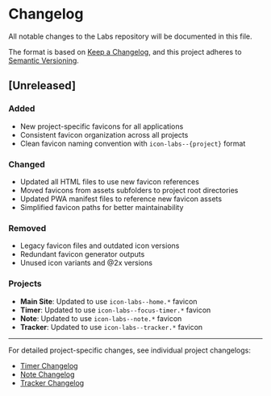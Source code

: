 # Changelog

All notable changes to the Labs repository will be documented in this file.

The format is based on [Keep a Changelog](https://keepachangelog.com/en/1.0.0/),
and this project adheres to [Semantic Versioning](https://semver.org/spec/v2.0.0.html).

## [Unreleased]

### Added
- New project-specific favicons for all applications
- Consistent favicon organization across all projects
- Clean favicon naming convention with `icon-labs--{project}` format

### Changed
- Updated all HTML files to use new favicon references
- Moved favicons from assets subfolders to project root directories
- Updated PWA manifest files to reference new favicon assets
- Simplified favicon paths for better maintainability

### Removed
- Legacy favicon files and outdated icon versions
- Redundant favicon generator outputs
- Unused icon variants and @2x versions

### Projects
- **Main Site**: Updated to use `icon-labs--home.*` favicon
- **Timer**: Updated to use `icon-labs--focus-timer.*` favicon  
- **Note**: Updated to use `icon-labs--note.*` favicon
- **Tracker**: Updated to use `icon-labs--tracker.*` favicon

---

For detailed project-specific changes, see individual project changelogs:
- [Timer Changelog](timer/CHANGELOG.md)
- [Note Changelog](note/CHANGELOG.md)
- [Tracker Changelog](tracker/CHANGELOG.md)
